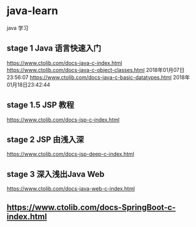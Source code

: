 # java-learn
java 学习
## stage 1  Java 语言快速入门
<https://www.ctolib.com/docs-java-c-index.html>
<https://www.ctolib.com/docs-java-c-object-classes.html>  2018年01月07日23:56:07
<https://www.ctolib.com/docs-java-c-basic-datatypes.html> 2018年01月18日23:42:44

## stage 1.5 JSP 教程
<https://www.ctolib.com/docs-jsp-c-index.html>

## stage 2 JSP 由浅入深
<https://www.ctolib.com/docs-jsp-deep-c-index.html>


## stage 3 深入浅出Java Web
<https://www.ctolib.com/docs-java-web-c-index.html>



## https://www.ctolib.com/docs-SpringBoot-c-index.html
